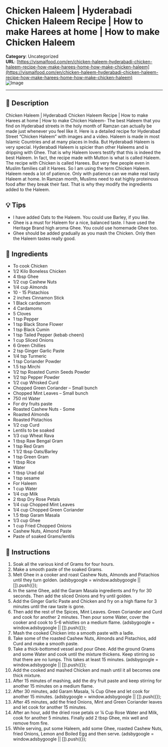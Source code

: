 # Chicken Haleem | Hyderabadi Chicken Haleem Recipe | How to make Harees at home | How to make Chicken Haleem

**Category**: Uncategorized  
**URL**: [https://vismaifood.com/en/chicken-haleem-hyderabadi-chicken-haleem-recipe-how-make-harees-home-how-make-chicken-haleem](https://vismaifood.com/en/chicken-haleem-hyderabadi-chicken-haleem-recipe-how-make-harees-home-how-make-chicken-haleem)  
![Image](https://vismaifood.com/storage/app/uploads/public/55d/d08/075/thumb__1200_0_0_0_auto.jpg)

---

## 📝 Description
Chicken Haleem | Hyderabadi Chicken Haleem Recipe | How to make Harees at home | How to make Chicken Haleem- The best Haleem that you find on Hyderabad streets in the holy month of Ramzan can actually be made just whenever you feel like it. Here is a detailed recipe for Hyderabad Street “Chicken Haleem” with images and a video. Haleem is made in most Islamic Countries and at many places in India. But Hyderabadi Haleem is very special. Hyderabadi Haleem is spicier than other Haleems and is dripping with Ghee. That is why Haleem lovers testify that this is indeed the best Haleem. In fact, the recipe made with Mutton is what is called Haleem. The recipe with Chicken is called Harees. But very few people even in Muslim families call it Harees. So I am using the term Chicken Haleem. Haleem needs a lot of patience. Only with patience can we make real tasty Haleem at home. In Ramzan month, Muslims need to eat highly proteinous food after they break their fast. That is why they modify the ingredients added to the Haleem.

## 💡 Tips
- I have added Oats to the Haleem. You could use Barley, if you like.
- Ghee is a must for Haleem for a nice, balanced taste. I have used the Heritage Brand high aroma Ghee. You could use homemade Ghee too.
- Ghee should be added gradually as you mash the Chicken. Only then the Haleem tastes really good.

## 🧂 Ingredients
- To cook Chicken
- 1/2 Kilo Boneless Chicken
- 4 tbsp Ghee
- 1/2 cup Cashew Nuts
- 1/4 cup Almonds
- 10 - 15 Pistachios
- 2 inches Cinnamon Stick
- 1 Black cardamom
- 4 Cardamoms
- 5 Cloves
- 1 tsp Pepper
- 1 tsp Black Stone Flower
- 1 tsp Black Cumin
- 1 tsp Tailed Pepper (kebab cheeni)
- 1 cup Sliced Onions
- 6 Green Chillies
- 2 tsp Ginger Garlic Paste
- 1/4 tsp Turmeric
- 1 tsp Coriander Powder
- 1.5 tsp Mirchi
- 1/2 tsp Roasted Cumin Seeds Powder
- 1/2 tsp Pepper Powder
- 1/2 cup Whisked Curd
- Chopped Green Coriander – Small bunch
- Chopped Mint Leaves – Small bunch
- 750 ml Water
- For dry fruits paste
- Roasted Cashew Nuts - Some
- Roasted Almonds
- Roasted Pistachios
- 1/2 cup Curd
- Lentils to be soaked
- 1/3 cup Wheat Rava
- 1 tbsp Raw Bengal Gram
- 1 tsp Red Gram
- 1 1/2 tbsp Oats/Barley
- 1 tsp Green Gram
- 1 tbsp Rice
- Water
- 1 tbsp Urad dal
- 1 tsp sesame
- For Haleem
- 1 cup Water
- 1/4 cup Milk
- 2 tbsp Dry Rose Petals
- 1/4 cup Chopped Mint Leaves
- 1/4 cup Chopped Green Coriander
- 1.5 tbsp Garam Masala
- 1/3 cup Ghee
- 1 cup Fried Chopped Onions
- Cashew Nuts, Almond Paste
- Paste of soaked Grams/lentils

## 🍳 Instructions
1. Soak all the various kind of Grams for four hours.
2. Make a smooth paste of the soaked Grams.
3. Melt Ghee in a cooker and roast Cashew Nuts, Almonds and Pistachios until they turn golden. (adsbygoogle = window.adsbygoogle || []).push({});
4. In the same Ghee, add the Garam Masala ingredients and fry for 30 seconds. Then add the sliced Onions and fry until golden.
5. Add the Ginger Garlic Paste and Chicken and fry on a high flame for 3 minutes until the raw taste is gone.
6. Then add the rest of the Spices, Mint Leaves. Green Coriander and Curd and cook for another 2 minutes. Then pour some Water, cover the cooker and cook to 5-6 whistles on a medium flame. (adsbygoogle = window.adsbygoogle || []).push({});
7. Mash the cooked Chicken into a smooth paste with a ladle.
8. Take some of the roasted Cashew Nuts, Almonds and Pistachios, add Curd and make a smooth paste.
9. Take a thick-bottomed vessel and pour Ghee. Add the ground Grams and some Water and cook until the mixture thickens. Keep stirring so that there are no lumps. This takes at least 15 minutes. (adsbygoogle = window.adsbygoogle || []).push({});
10. Add the cooked and mashed Chicken and mash until it all becomes one thick mixture.
11. After 15 minutes of mashing, add the dry fruit paste and keep stirring for another 15 minutes on a medium flame.
12. After 30 minutes, add Garam Masala, ¼ Cup Ghee and let cook for another 15 minutes. (adsbygoogle = window.adsbygoogle || []).push({});
13. After 45 minutes, add the fried Onions, Mint and Green Coriander leaves and let cook for another 15 minutes.
14. After an hour, add the dried rose petals or ¼ Cup Rose Water and Milk, cook for another 5 minutes. Finally add 2 tbsp Ghee, mix well and remove from fire.
15. While serving, put some Haleem, add some Ghee, roasted Cashew Nuts, fried Onions, Lemon and Boiled Egg and then serve. (adsbygoogle = window.adsbygoogle || []).push({});


